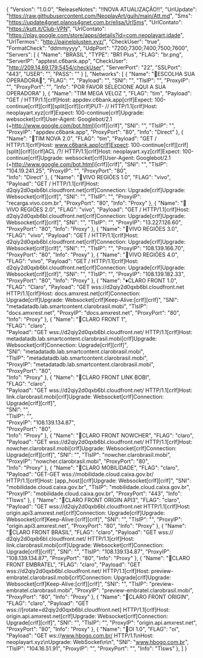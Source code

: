 {
  "Version": "1.0.0",
  "ReleaseNotes": "!!NOVA ATUALIZAÇÃO!!",
  "UrlUpdate": "https://raw.githubusercontent.com/NeoplayArt/guih/main/Att.md",
  "Sms": "https://update4gnet.planos4gnet.com.br/elisa/UrlSms",
  "UrlContato": "https://kutt.it/Club-VPN",
  "UrlContato": "https://play.google.com/store/apps/details?id=com.neoplayart.jdade",
  "UrlTermos": "http://painelplusten.xyz/",
"CheckUser": "true",
  "FormatCheck": "ddmmyyyy",
  "UdpPort": "7200;7300;7400;7500;7600",
  "Servers": [
    {
      "Name": "BRASIL",
      "TYPE": "BR1 Plus",
      "FLAG": "br.png",
      "ServerIP": "apptest.c6bank.app",
      "CheckUser": "http://209.14.69.179:5454/checkUser",
      "ServerPort": "22",
      "SSLPort": "443",
      "USER": "",
      "PASS": ""
    }
  ],
    "Networks": [
    {
      "Name": "🔄ESCOLHA SUA OPERADORA🔄",
      "FLAG": "",
      "Payload": "",
      "SNI": "",
      "TlsIP": "",
      "ProxyIP": "",
      "ProxyPort": "",
      "Info": "POR FAVOR SELECIONE AQUI A SUA OPERADORA"
    },
{
            "Name": "TIM MEGA VELOZ ",
            "FLAG": "tim",
            "Payload": "GET / HTTP/1.1[crlf]Host: appdev.c6bank.app[crlf]Expect: 100-continue[crlf][crlf][split][crlf][crlf]PUT- // HTTP/1.1[crlf]Host: neoplayart.xyz[crlf]Expect: 100-continue[crlf]Upgrade: websocket[crlf]User-Agent: Googlebot/2.1 (+http://www.google.com/bot.html)[crlf][crlf]",
            "SNI": "",
            "TlsIP": "",
            "ProxyIP": "appdev.c6bank.app",
            "ProxyPort": "80",
            "Info": "Direct"
        },
    {
      "Name": "💚TIM NOVA 2.0",
      "FLAG": "tim", 
      "Payload": "GET / HTTP/1.1[crlf]Host: www.c6bank.app[crlf]Expect: 100-continue[crlf][crlf][split][crlf][crlf]ACL /?/ HTTP/1.1[crlf]Host: neoplayart.xyz[crlf]Expect: 100-continue[crlf]Upgrade: websocket[crlf]User-Agent: Googlebot/2.1 (+http://www.google.com/bot.html)[crlf][crlf]", 
      "SNI": "", 
      "TlsIP": "104.19.241.25", 
      "ProxyIP": "", 
      "ProxyPort": "80",  
      "Info": "Direct"
    },
              {
      "Name": "💜VIVO REGIÕES 1.0",
      "FLAG": "vivo",
      "Payload": "GET / HTTP/1.1[crlf]Host: d2qiy2d0qxb6bl.cloudfront.net[crlf]Connection: Upgrade[crlf]Upgrade: Websocket[crlf][crlf]",
      "SNI": "",
      "TlsIP": "",
      "ProxyIP": "recarga.vivo.com.br",
      "ProxyPort": "80",
      "Info": "Proxy"
    },
                      {
      "Name": "💜VIVO REGIÕES 2.0",
      "FLAG": "vivo",
      "Payload": "GET / HTTP/1.1[crlf]Host: d2qiy2d0qxb6bl.cloudfront.net[crlf]Connection: Upgrade[crlf]Upgrade: Websocket[crlf][crlf]",
      "SNI": "",
      "TlsIP": "",
      "ProxyIP": "13.227.126.60",
      "ProxyPort": "80",
      "Info": "Proxy"
},
              {
      "Name": "💜VIVO REGIÕES 3.0",
      "FLAG": "vivo",
      "Payload": "GET / HTTP/1.1[crlf]Host: d2qiy2d0qxb6bl.cloudfront.net[crlf]Connection: Upgrade[crlf]Upgrade: Websocket[crlf][crlf]",
      "SNI": "",
      "TlsIP": "",
      "ProxyIP": "108.139.166.70",
      "ProxyPort": "80",
      "Info": "Proxy"
    },
                  {
      "Name": "💜VIVO REGIÕES 4.0",
      "FLAG": "vivo",
      "Payload": "GET / HTTP/1.1[crlf]Host: d2qiy2d0qxb6bl.cloudfront.net[crlf]Connection: Upgrade[crlf]Upgrade: Websocket[crlf][crlf]",
      "SNI": "",
      "TlsIP": "",
      "ProxyIP": "108.139.182.33",
      "ProxyPort": "80",
      "Info": "Proxy"
},
{
"Name": "♦CLARO FRONT 1.0",
"FLAG": "Claro",
"Payload": "GET wss://d2qiy2d0qxb6bl.cloudfront.net HTTP/1.1[crlf]Host: docs.amxrest.net[crlf]Connection: Upgrade[crlf]Upgrade: Websocket[crlf]Keep-Alive:[crlf][crlf]",
"SNI": "metadatadb.lab.smartcontent.clarobrasil.mobi",
"TlsIP": "docs.amxrest.net",
"ProxyIP": "docs.amxrest.net",
"ProxyPort": "80",
"Info": "Proxy"
},
{
"Name": "🔴CLARO FRONT 1",  
    "FLAG": "claro",  
    "Payload": "GET wss://d2qiy2d0qxb6bl.cloudfront.net/ HTTP/1.1[crlf]Host: metadatadb.lab.smartcontent.clarobrasil.mobi[crlf]Upgrade: Websocket[crlf]Connection: Upgrade[crlf][crlf]",  
    "SNI": "metadatadb.lab.smartcontent.clarobrasil.mobi",  
    "TlsIP": "metadatadb.lab.smartcontent.clarobrasil.mobi",  
    "ProxyIP": "metadatadb.lab.smartcontent.clarobrasil.mobi",  
    "ProxyPort": "80",  
    "Info": "Proxy"
    },
    {
    "Name": "🔴CLARO FRONT LINK BOBI",  
    "FLAG": "claro",  
    "Payload": "GET wss://d2qiy2d0qxb6bl.cloudfront.net/ HTTP/1.1[crlf]Host: link.clarobrasil.mobi[crlf]Upgrade: Websocket[crlf]Connection: Upgrade[crlf][crlf]",  
    "SNI": "",  
    "TlsIP": "",  
    "ProxyIP": "108.139.134.87",  
    "ProxyPort": "80",  
    "Info": "Proxy"
    },
    {
      "Name": "🔴CLARO FRONT NOWCHER",
      "FLAG": "claro", 
      "Payload": "GET wss://d2qiy2d0qxb6bl.cloudfront.net/ HTTP/1.1[crlf]Host: nowcher.clarobrasil.mobi[crlf]Upgrade: Websocket[crlf]Connection: Upgrade[crlf][crlf]", 
      "SNI": "", 
      "TlsIP": "nowcher.clarobrasil.mobi", 
      "ProxyIP": "nowcher.clarobrasil.mobi", 
      "ProxyPort": "80",  
      "Info": "Proxy"
   },
   {
      "Name": "🔴CLARO MOBILIDADE",
      "FLAG": "claro",
      "Payload": "GET-GET wss://mobilidade.cloud.caixa.gov.br/ HTTP/1.1[crlf]Host: [app_host][crlf]Upgrade: Websocket[crlf][crlf]",
      "SNI": "mobilidade.cloud.caixa.gov.br",
      "TlsIP": "mobilidade.cloud.caixa.gov.br",
      "ProxyIP": "mobilidade.cloud.caixa.gov.br",
      "ProxyPort": "443",
      "Info": "Tlsws"
    },
    {
      "Name": "🔴CLARO FRONT ORIGIN API3",
      "FLAG": "claro",
      "Payload": "GET wss://d2qiy2d0qxb6bl.cloudfront.net HTTP/1.1[crlf]Host: origin.api3.amxrest.net[crlf]Connection: Upgrade[crlf]Upgrade: Websocket[crlf]Keep-Alive:[crlf][crlf]",
      "SNI": "",
      "TlsIP": "",
      "ProxyIP": "origin.api3.amxrest.net",
      "ProxyPort": "80",
      "Info": "Proxy"
    },
{
      "Name": "🔴CLARO FRONT BRASIL",
      "FLAG": "claro",
      "Payload": "GET wss:// d2qiy2d0qxb6bl.cloudfront.net/ HTTP/1.1[crlf]Host: link.clarobrasil.mobi[crlf]Upgrade: Websocket[crlf]Connection: Upgrade[crlf][crlf]",
      "SNI": "",
      "TlsIP": "108.139.134.87",
      "ProxyIP": "108.139.134.87",
      "ProxyPort": "80",
      "Info": "Proxy"
    },
{
      "Name": "🔴CLARO FRONT EMBRATEL",
      "FLAG": "claro",
      "Payload": "GET wss://d2qiy2d0qxb6bl.cloudfront.net/ HTTP/1.1[crlf]Host: preview-embratel.clarobrasil.mobi[crlf]Connection: Upgrade[crlf]Upgrade: Websocket[crlf]Keep-Alive:[crlf][crlf]",
      "SNI": "",
      "TlsIP": "preview-embratel.clarobrasil.mobi",
      "ProxyIP": "preview-embratel.clarobrasil.mobi",
      "ProxyPort": "80",
      "Info": "Proxy"
    },
{
      "Name": "🔴CLARO FRONT ORIGIN",
      "FLAG": "claro",
      "Payload": "GET wss://[rotate=d2qiy2d0qxb6bl.cloudfront.net] HTTP/1.1[crlf]Host: origin.api.amxrest.net[crlf]Upgrade: Websocket[crlf]Connection: Upgrade[crlf][crlf]",
      "SNI": "",
      "TlsIP": "",
      "ProxyIP": "origin.api.amxrest.net",
      "ProxyPort": "80",
      "Info": "Proxy"
    },
    {
      "Name": "💛OI 1.0",
      "FLAG": "oi",
      "Payload": "GET ws://www.hbogo.com.br/ HTTP/1.1\nHost: neoplayart.xyz\nUpgrade: WebSocket\n\n",
      "SNI": "www.hbogo.com.br",
      "TlsIP": "104.16.51.91",
      "ProxyIP": "",
      "ProxyPort": "",
      "Info": "Tlsws"
   },
     ]
    }
